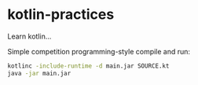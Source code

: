 # kotlin-practices
Learn kotlin...

Simple competition programming-style compile and run:

```bash
kotlinc -include-runtime -d main.jar SOURCE.kt
java -jar main.jar
```

